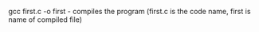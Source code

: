 gcc first.c -o first - compiles the program (first.c is the code name, first is name of compiled file)